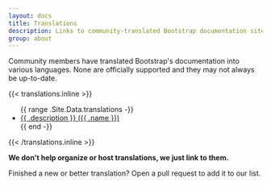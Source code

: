 ```yaml
---
layout: docs
title: Translations
description: Links to community-translated Bootstrap documentation sites.
group: about
---
```


Community members have translated Bootstrap's documentation into various languages. None are officially supported and they may not always be up-to-date.

{{< translations.inline >}}

<ul>
{{ range .Site.Data.translations -}}
  <li><a href="{{ .url }}" hreflang="{{ .code }}" target="_blank">{{ .description }} ({{ .name }})</a></li>
{{ end -}}
</ul>
{{< /translations.inline >}}

**We don't help organize or host translations, we just link to them.**

Finished a new or better translation? Open a pull request to add it to our list.
